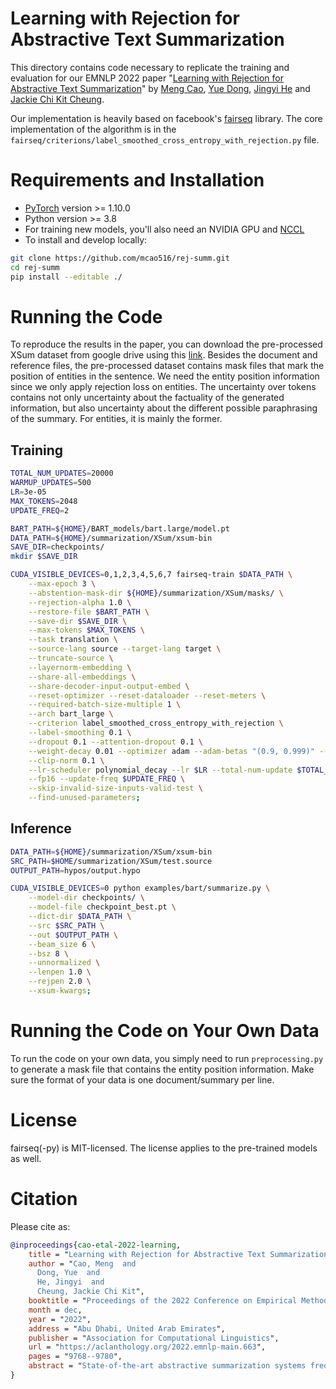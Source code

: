 # Learning with Rejection for Abstractive Text Summarization
This directory contains code necessary to replicate the training and evaluation for our EMNLP 2022 paper "[Learning with Rejection for Abstractive Text Summarization](https://aclanthology.org/2022.emnlp-main.663/)" by [Meng Cao](https://mcao516.github.io/), [Yue Dong](https://yuedongcs.github.io/), [Jingyi He](https://kylie-box.github.io/) and [Jackie Chi Kit Cheung](https://www.cs.mcgill.ca/~jcheung/).

Our implementation is heavily based on facebook's [fairseq](https://github.com/facebookresearch/fairseq) library. The core implementation of the algorithm is in the ```fairseq/criterions/label_smoothed_cross_entropy_with_rejection.py``` file.

# Requirements and Installation
* [PyTorch](http://pytorch.org/) version >= 1.10.0
* Python version >= 3.8
* For training new models, you'll also need an NVIDIA GPU and [NCCL](https://github.com/NVIDIA/nccl)
* To install and develop locally:

``` bash
git clone https://github.com/mcao516/rej-summ.git
cd rej-summ
pip install --editable ./
```

# Running the Code
To reproduce the results in the paper, you can download the pre-processed XSum dataset from google drive using this [link](https://drive.google.com/file/d/1zZrhxOAgD2qc4dMrFpXrYxHm-XC85yYY/view?usp=sharing). Besides the document and reference files, the pre-processed dataset contains mask files that mark the position of entities in the sentence. We need the entity position information since we only apply rejection loss on entities. The uncertainty over tokens contains not only uncertainty about the factuality of the generated information, but also uncertainty about the different possible paraphrasing of the summary. For entities, it is mainly the former.

## Training

``` bash
TOTAL_NUM_UPDATES=20000
WARMUP_UPDATES=500      
LR=3e-05
MAX_TOKENS=2048
UPDATE_FREQ=2

BART_PATH=${HOME}/BART_models/bart.large/model.pt
DATA_PATH=${HOME}/summarization/XSum/xsum-bin
SAVE_DIR=checkpoints/
mkdir $SAVE_DIR

CUDA_VISIBLE_DEVICES=0,1,2,3,4,5,6,7 fairseq-train $DATA_PATH \
    --max-epoch 3 \
    --abstention-mask-dir ${HOME}/summarization/XSum/masks/ \
    --rejection-alpha 1.0 \
    --restore-file $BART_PATH \
    --save-dir $SAVE_DIR \
    --max-tokens $MAX_TOKENS \
    --task translation \
    --source-lang source --target-lang target \
    --truncate-source \
    --layernorm-embedding \
    --share-all-embeddings \
    --share-decoder-input-output-embed \
    --reset-optimizer --reset-dataloader --reset-meters \
    --required-batch-size-multiple 1 \
    --arch bart_large \
    --criterion label_smoothed_cross_entropy_with_rejection \
    --label-smoothing 0.1 \
    --dropout 0.1 --attention-dropout 0.1 \
    --weight-decay 0.01 --optimizer adam --adam-betas "(0.9, 0.999)" --adam-eps 1e-08 \
    --clip-norm 0.1 \
    --lr-scheduler polynomial_decay --lr $LR --total-num-update $TOTAL_NUM_UPDATES --warmup-updates $WARMUP_UPDATES \
    --fp16 --update-freq $UPDATE_FREQ \
    --skip-invalid-size-inputs-valid-test \
    --find-unused-parameters;
```

## Inference
```bash
DATA_PATH=${HOME}/summarization/XSum/xsum-bin
SRC_PATH=$HOME/summarization/XSum/test.source
OUTPUT_PATH=hypos/output.hypo

CUDA_VISIBLE_DEVICES=0 python examples/bart/summarize.py \
    --model-dir checkpoints/ \
    --model-file checkpoint_best.pt \
    --dict-dir $DATA_PATH \
    --src $SRC_PATH \
    --out $OUTPUT_PATH \
    --beam_size 6 \
    --bsz 8 \
    --unnormalized \
    --lenpen 1.0 \
    --rejpen 2.0 \
    --xsum-kwargs;
```

# Running the Code on Your Own Data
To run the code on your own data, you simply need to run ```preprocessing.py``` to generate a mask file that contains the entity position information. Make sure the format of your data is one document/summary per line.

# License

fairseq(-py) is MIT-licensed.
The license applies to the pre-trained models as well.

# Citation

Please cite as:

``` bibtex
@inproceedings{cao-etal-2022-learning,
    title = "Learning with Rejection for Abstractive Text Summarization",
    author = "Cao, Meng  and
      Dong, Yue  and
      He, Jingyi  and
      Cheung, Jackie Chi Kit",
    booktitle = "Proceedings of the 2022 Conference on Empirical Methods in Natural Language Processing",
    month = dec,
    year = "2022",
    address = "Abu Dhabi, United Arab Emirates",
    publisher = "Association for Computational Linguistics",
    url = "https://aclanthology.org/2022.emnlp-main.663",
    pages = "9768--9780",
    abstract = "State-of-the-art abstractive summarization systems frequently hallucinate content that is not supported by the source document, mainly due to noise in the training dataset.Existing methods opt to drop the noisy samples or tokens from the training set entirely, reducing the effective training set size and creating an artificial propensity to copy words from the source. In this work, we propose a training objective for abstractive summarization based on rejection learning, in which the model learns whether or not to reject potentially noisy tokens. We further propose a regularized decoding objective that penalizes non-factual candidate summaries during inference by using the rejection probability learned during training.We show that our method considerably improves the factuality of generated summaries in automatic and human evaluations when compared to five baseline models, and that it does so while increasing the abstractiveness of the generated summaries.",
}
```
